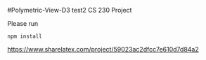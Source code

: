 #Polymetric-View-D3
test2
CS 230 Project

Please run
```
npm install
```

https://www.sharelatex.com/project/59023ac2dfcc7e610d7d84a2
